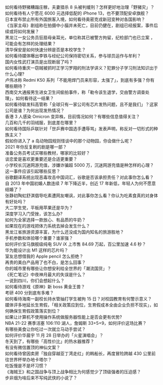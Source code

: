 如何看待野猪糟蹋庄稼，夫妻猎杀 8 头被判缓刑？怎样更好地治理「野猪灾」？  
如何看待有人宁愿花 6000 元选择低配的 iPhone 13，也不要顶配安卓旗舰？  
日本宣布禁止所有外国旅客入境，如何看待奥密克戎新冠变种对各国影响？  
《当家主母》剧组称在拍摄中小猫并未死亡，目前仍健在，剧组已经报案，事件后续或将如何发展？  
黑龙江一女公务员狂扇母亲耳光，单位称其已被警方拘留，纪检部门也已立案 ，可能会有怎样的处理结果？  
清华保安是如何快速分辨是否是本校学生？  
如何看待媒体曝出李铁与经纪公司保持密切关系，参与球员运作与牟利？  
国内女性武打演员是出现断层了吗？  
如何看待重庆一窃贼被抓时正学习罗翔的刑法学讲义？犯罪分子学习刑法知识出于什么心理?  
卢伟冰称 Redmi K50 系列「不能用焊门员来形容，太强了」，到底有多强？你有哪些期待？  
西南交大通报男生进女卫生间偷拍事件，称「勒令该生退学，交由警方调查处理」，如何看待这一结果？  
如何看待联发科高管称「全球只有一家公司有芯片发热问题，且不是我们」？这家公司是谁？为何出现发热情况？  
香港 3 人感染 Omicron 变异株，目前情况如何？有哪些信息值得关注？  
几百和几千的羽绒服，到底差在哪里？  
如何看待国际乒联针对「世乒赛中国选手遭辱骂」发表声明，称反对一切形式的种族主义？  
假如你进入了 a 岛动物园规则怪谈中的那个动物园，你会做什么呢？  
2021 年你反复刷的剧是哪一部？  
准备公务员考试买哪些教材，哪家的比较好？  
谈恋爱是喜欢更重要还是合适更重要？  
小学校长沉迷网游充值，涉嫌诈骗超 5000 万，沉迷网游充值是种怎样的心理？这一事件应该引起哪些反思？  
谷歌翻译系统出现恶毒攻击中国词汇，谷歌是否该承担责任？对此事你怎么看？  
自 2013 年中国初婚人数连续 7 年下降近半，创近 17 年新低，年轻人为何不愿意结婚了？  
张静初陶虹舒淇倡导吃素遭网友嘲讽，对此事你怎么看？你认为吃素食真的对身体有好处吗？  
大二学生党，平板用苹果还是华为？  
深度学习入门受挫，该怎么办?  
如何为全家选择一款放心、有品质的牛奶？  
如果现在的游戏把体力系统去掉会发生什么？  
黑龙江省旅游资源丰富，为什么还没成为国内知名的旅游胜地？  
手机参数和体验哪个重要？谁家强？  
如何评价宝马旗舰级纯电 SUV iX 上市售 84.69 万起，百公里加速 4.6 秒？  
华为能设计出 M1 这样的芯片吗？  
室友总想借我的 Apple pencil 怎么拒绝？  
再贵的美白产品用了也不白，是怎么回事？  
你的城市里有哪些让你想安利给全世界的「潮流国货」？  
《死亡笔记》中夜神月最大的失误是什么？  
一说到四川，你们会想起什么？  
如何看待游戏《原神》新 boss 黄金王兽？  
考研 400 分到底有多难？  
如何看待海南一副校长持水管抽打学生被拘 15 日？对校园教育有何警示意义？  
媒体评多地延长生育假，「相关政策应到位，生育假成本全由企业负担不现实」，如何确保生育假政策落实到位？  
如果让计算机不使用操作系统做服务器性能上是否会更有优势?  
NBA 21-22 赛季活塞 106:110 湖人，詹姆斯 33+5+9，如何评价这场比赛？  
有哪些美食让你吃过一次就立马动手尝试？  
如何评价华晨宇 11 月 28 日举办的「火星演唱会」？  
冬天到了，有哪些「高性价比」的热水器推荐？  
有没有微信置顶的神仙文案？  
如何看待曾因卖房「独自穿越亚丁湾走红」的韩船长，再度冒险跨越 430 公里前往世界杯举办地卡塔尔？  
吃饭慢是不是坏习惯？  
《海贼王》和之国战争与顶上战争相比为何感觉少了顶级强者的压迫感？  
步非烟为啥后来不写纯武侠的小说了？  
